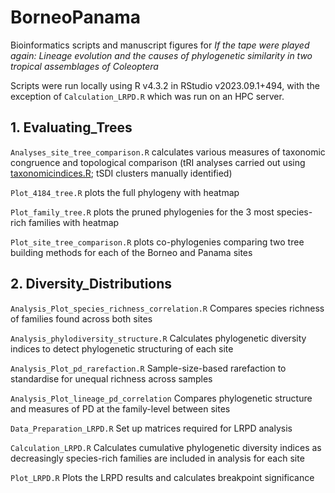 # BorneoPanama
Bioinformatics scripts and manuscript figures for *If the tape were played again: Lineage evolution and the causes of phylogenetic similarity in two tropical assemblages of Coleoptera*

Scripts were run locally using R v4.3.2 in RStudio v2023.09.1+494, with the exception of ```Calculation_LRPD.R``` which was run on an HPC server.

## 1. Evaluating_Trees
```Analyses_site_tree_comparison.R```
calculates various measures of taxonomic congruence and topological comparison (tRI analyses carried out using [taxonomicindices.R](https://github.com/tjcreedy/phylostuff/blob/main/taxonomicindices.R); tSDI clusters manually identified)

```Plot_4184_tree.R``` plots the full phylogeny with heatmap

```Plot_family_tree.R``` plots the pruned phylogenies for the 3 most species-rich families with heatmap

```Plot_site_tree_comparison.R``` plots co-phylogenies comparing two tree building methods for each of the Borneo and Panama sites


## 2. Diversity_Distributions
```Analysis_Plot_species_richness_correlation.R``` Compares species richness of families found across both sites

```Analysis_phylodiversity_structure.R``` Calculates phylogenetic diversity indices to detect phylogenetic structuring of each site

```Analysis_Plot_pd_rarefaction.R``` Sample-size-based rarefaction to standardise for unequal richness across samples

```Analysis_Plot_lineage_pd_correlation``` Compares phylogenetic structure and measures of PD at the family-level between sites

```Data_Preparation_LRPD.R``` Set up matrices required for LRPD analysis

```Calculation_LRPD.R``` Calculates cumulative phylogenetic diversity indices as decreasingly species-rich families are included in analysis for each site

```Plot_LRPD.R``` Plots the LRPD results and calculates breakpoint significance
